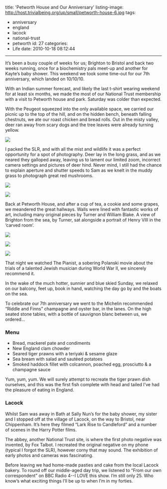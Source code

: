 title: 'Petworth House and Our Anniversary'
listing-image: http://host.trivialbeing.org/up/small/petworth-house-6.jpg
tags:
  - anniversary
  - england
  - lacock
  - national-trust
  - petworth
id: 27
categories:
  - Life
date: 2010-10-18 08:12:44
---

It’s been a busy couple of weeks for us; Brighton to Bristol and back two weeks running, once for a biochemistry pals meet-up and another for Kayte’s baby shower. This weekend we took some time-out for our 7th anniversary, which landed on 10/10/10.

With an Indian summer forecast, and likely the last t-shirt wearing weekend for at least six months, we made the most of our National Trust membership with a visit to Petworth house and park. Saturday was colder than expected.

With the Peugeot squeezed into the only available space, we carried our picnic up to the top of the hill, and on the hidden bench, beneath falling chestnuts, we ate our roast chicken and bread rolls. Out in the misty valley, deer ran away from scary dogs and the tree leaves were already turning yellow.

[![](http://host.trivialbeing.org/up/small/petworth-house-7.jpg)](http://host.trivialbeing.org/up/petworth-house-7.jpg)

<!--more-->

I packed the SLR, and with all the mist and wildlife it was a perfect opportunity for a spot of photography. Deer lay in the long grass, and as we neared they galloped away, leaving us to lament our limited zoom, incorrect camera settings and pictures of deer hind. Never mind, I still had the chance to explain aperture and shutter speeds to Sam as we knelt in the muddy grass to photograph great red mushrooms.

[![](http://host.trivialbeing.org/up/small/petworth-house-6.jpg)](http://host.trivialbeing.org/up/petworth-house-6.jpg)

[![](http://host.trivialbeing.org/up/small/petworth-house-5.jpg)](http://host.trivialbeing.org/up/petworth-house-5.jpg)

Back at Petworth House, and after a cup of tea, a cookie and some grapes, we meandered the great hallways. Walls were lined with fantastic works of art, including many original pieces by Turner and William Blake. A view of Brighton from the sea, by Turner, sat alongside a portrait of Henry VIII in the ‘carved room’.

[![](http://host.trivialbeing.org/up/small/petworth-house-3.jpg)](http://host.trivialbeing.org/up/petworth-house-3.jpg)

[![](http://host.trivialbeing.org/up/small/petworth-house-2.jpg)](http://host.trivialbeing.org/up/petworth-house-2.jpg)

[![](http://host.trivialbeing.org/up/small/petworth-house-1.jpg)](http://host.trivialbeing.org/up/petworth-house-1.jpg)

That night we watched The Pianist, a sobering Polanski movie about the trials of a talented Jewish musician during World War II, we sincerely recommend it.

In the wake of the much hotter, sunnier and blue skied Sunday, we relaxed on our balcony, feet up, book in hand, watching the day go by and the boats on the sea.

To celebrate our 7th anniversary we went to the Michelin recommended “Riddle and Finns” champagne and oyster bar, in the lanes. On the high seated stone tables, with a bottle of sauvignon blanc between us, we ordered…

<div class="menu">

### Menu

*   Bread, mackerel pate and condiments
*   New England clam chowder
*   Seared tiger prawns with a teriyaki & sesame glaze
*   Sea bream with salad and sautéed potatoes
*   Smoked haddock fillet with colcannon, poached egg, prosciutto & a champagne sauce
</div>

Yum, yum, yum. We will surely attempt to recreate the tiger prawn dish ourselves, and this was the first fish complete with head and tailed I’ve had the pleasure of eating in England.

### Lacock

Whilst Sam was away in Bath at Sally Nun’s for the baby shower, my sister and I stopped off at the village of Lacock, on the way to Bristol, near Chippenham. It’s here they filmed “Lark Rise to Candleford” and a number of scenes in the Harry Potter films.

The abbey, another National Trust site, is where the first photo negative was invented, by Fox Talbot. I recreated the original negative on my phone (typical I forgot the SLR), however corny that may sound. The exhibition of early photos and cameras was fascinating.

Before leaving we had home-made pasties and cake from the local Lacock bakery. To round off our middle-aged day trip, we listened to “From our own correspondent” on BBC Radio 4--I LOVE this show. I’m still only 25\. Who know’s what exciting things I’ll be up to when I’m in my forties.
